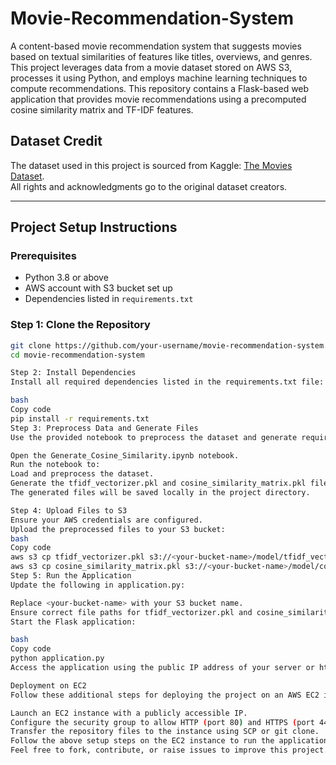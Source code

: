 # Movie-Recommendation-System
A content-based movie recommendation system that suggests movies based on textual similarities of features like titles, overviews, and genres. This project leverages data from a movie dataset stored on AWS S3, processes it using Python, and employs machine learning techniques to compute recommendations.
This repository contains a Flask-based web application that provides movie recommendations using a precomputed cosine similarity matrix and TF-IDF features.

## Dataset Credit  
The dataset used in this project is sourced from Kaggle: [The Movies Dataset](https://www.kaggle.com/datasets/rounakbanik/the-movies-dataset).  
All rights and acknowledgments go to the original dataset creators.

---

## Project Setup Instructions  

### Prerequisites  
- Python 3.8 or above  
- AWS account with S3 bucket set up  
- Dependencies listed in `requirements.txt`  

### Step 1: Clone the Repository  
```bash  
git clone https://github.com/your-username/movie-recommendation-system.git  
cd movie-recommendation-system  

Step 2: Install Dependencies
Install all required dependencies listed in the requirements.txt file:

bash
Copy code
pip install -r requirements.txt
Step 3: Preprocess Data and Generate Files
Use the provided notebook to preprocess the dataset and generate required files:

Open the Generate_Cosine_Similarity.ipynb notebook.
Run the notebook to:
Load and preprocess the dataset.
Generate the tfidf_vectorizer.pkl and cosine_similarity_matrix.pkl files.
The generated files will be saved locally in the project directory.

Step 4: Upload Files to S3
Ensure your AWS credentials are configured.
Upload the preprocessed files to your S3 bucket:
bash
Copy code
aws s3 cp tfidf_vectorizer.pkl s3://<your-bucket-name>/model/tfidf_vectorizer.pkl
aws s3 cp cosine_similarity_matrix.pkl s3://<your-bucket-name>/model/cosine_similarity_matrix.pkl
Step 5: Run the Application
Update the following in application.py:

Replace <your-bucket-name> with your S3 bucket name.
Ensure correct file paths for tfidf_vectorizer.pkl and cosine_similarity_matrix.pkl.
Start the Flask application:

bash
Copy code
python application.py
Access the application using the public IP address of your server or http://0.0.0.0:80.

Deployment on EC2
Follow these additional steps for deploying the project on an AWS EC2 instance:

Launch an EC2 instance with a publicly accessible IP.
Configure the security group to allow HTTP (port 80) and HTTPS (port 443) traffic.
Transfer the repository files to the instance using SCP or git clone.
Follow the above setup steps on the EC2 instance to run the application.
Feel free to fork, contribute, or raise issues to improve this project.
